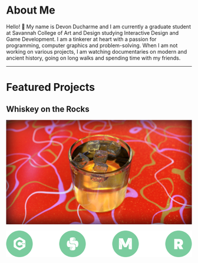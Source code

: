 # About Me

Hello! 👋 My name is Devon Ducharme and I am currently a graduate student at Savannah College of Art and Design studying Interactive Design and Game Development. I am a tinkerer at heart with a passion for programming, computer graphics and problem-solving. When I am not working on various projects, I am watching documentaries on modern and ancient history, going on long walks and spending time with my friends.

---

# Featured Projects

## Whiskey on the Rocks

![](/assets/graphics/whiskey.jpg)

![](/assets/graphics/whiskey-tools-row.svg)
